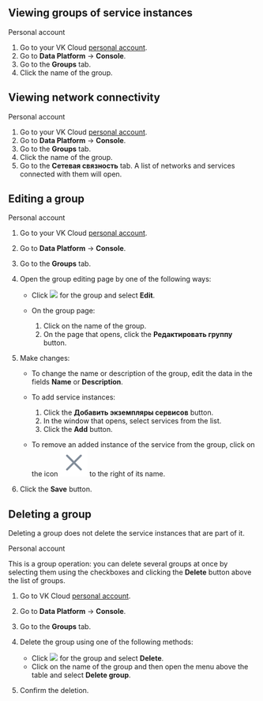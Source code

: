 ## Viewing groups of service instances

<tabs>
<tablist>
<tab>Personal account</tab>
</tablist>
<tabpanel>

1. Go to your VK Cloud [personal account](https://cloud.vk.com/app/en/).
1. Go to **Data Platform** → **Console**.
1. Go to the **Groups** tab.
1. Click the name of the group.

</tabpanel>
</tabs>

## Viewing network connectivity

<tabs>
<tablist>
<tab>Personal account</tab>
</tablist>
<tabpanel>

1. Go to your VK Cloud [personal account](https://cloud.vk.com/app/en/).
1. Go to **Data Platform** → **Console**.
1. Go to the **Groups** tab.
1. Click the name of the group.
1. Go to the **Сетевая связность** tab. A list of networks and services connected with them will open.

</tabpanel>
</tabs>

## Editing a group

<tabs>
<tablist>
<tab>Personal account</tab>
</tablist>
<tabpanel>

1. Go to your VK Cloud [personal account](https://cloud.vk.com/app/en/).
1. Go to **Data Platform** → **Console**.
1. Go to the **Groups** tab.
1. Open the group editing page by one of the following ways:

    - Click ![ ](/en/assets/more-icon.svg "inline") for the group and select **Edit**.
    - On the group page:

        1. Click on the name of the group.
        1. On the page that opens, click the **Редактировать группу** button.

1. Make changes:

    - To change the name or description of the group, edit the data in the fields **Name** or **Description**.
    - To add service instances:

        1. Click the **Добавить экземпляры сервисов** button.
        1. In the window that opens, select services from the list.
        1. Click the **Add** button.

    - To remove an added instance of the service from the group, click on the icon ![Delete](assets/delete-cross.svg "inline") to the right of its name.

1. Click the **Save** button.

</tabpanel>
</tabs>

## Deleting a group

<warn>

Deleting a group does not delete the service instances that are part of it.

</warn>

<tabs>
<tablist>
<tab>Personal account</tab>
</tablist>
<tabpanel>

This is a group operation: you can delete several groups at once by selecting them using the checkboxes and clicking the **Delete** button above the list of groups.

1. Go to VK Cloud [personal account](https://msk.cloud.vk.com/app/en/).
1. Go to **Data Platform** → **Console**.
1. Go to the **Groups** tab.
1. Delete the group using one of the following methods:

    - Click ![ ](/en/assets/more-icon.svg "inline") for the group and select **Delete**.
    - Click on the name of the group and then open the menu above the table and select **Delete group**.

1. Confirm the deletion.

</tabpanel>
</tabs>
